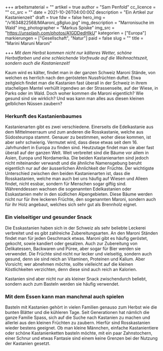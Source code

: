 +++
arbeitsmaterial = ""
artikel = true
author = "Sam Penfold"
cc_licence = ""
cc_src = ""
date = 2021-10-26T04:00:00Z
description = "Ein Artikel zur Kastanienzeit"
draft = true
fdw = false
hero_img = "/v1634822568/MAaroni_g8gluo.jpg"
img_description = "Marronisuche im Wald"
img_photographer = "Markus Spiske"
img_src = "https://unsplash.com/photos/A1GDDedHlkU"
kategorien = ["Europa"]
markierungen = ["Gesellschaft", "Natur"]
paid = false
slug = ""
title = "Marini Maruni Maroni"

+++
_Mit dem Herbst kommen nicht nur kälteres Wetter, schöne Herbstfarben und eine schleichende Vorfreude auf die Weihnachtszeit, sondern auch die Kastanienzeit!_

Kaum wird es kälter, findet man in der ganzen Schweiz Maroni Stände, von welchen es herrlich nach den gerösteten Nussfrüchten duftet. Etwa zeitgleich findet man die Kastanien fast überall in der Schweiz in ihrem stacheligen Mantel verhüllt irgendwo an der Strassenseite, auf der Wiese, in Parks oder im Wald. Doch woher kommen die Maroni eigentlich? Wie gesund sind sie wirklich? Und was kann man alles aus diesen kleinen gelblichen Nüssen zaubern?

### Herkunft des Kastanienbaumes

Kastanienarten gibt es zwei verschiedene. Einerseits die Edelkastanie aus dem Mittelmeerraum und zum anderen die Rosskastanie, welche aus Südosteuropa stammt. Genauer zu bestimmen, woher diese kommen, ist aber sehr schwierig. Vermutet wird, dass diese etwas seit dem 16. Jahrhundert in Europa zu finden sind. Heutzutage findet man sie aber fast überall auf der ganzen Welt. Weit verbreitet sind die Bäume vor allem in Asien, Europa und Nordamerika. Die beiden Kastanienarten sind jedoch nicht miteinander verwandt und die ähnliche Namensgebung beruht eigentlich nur auf der äusserlichen Ähnlichkeit der Früchte. Der wichtigste Unterschied zwischen den beiden Kastanienarten ist, dass die Rosskastanien, welche man auch bei uns häufig auf Wiesen und Alleen findet, nicht essbar, sondern für Menschen sogar giftig sind. Währenddessen wachsen die sogenannten Edelkastanien oder Esskastanien mehr in den südlichen Alpengebieten. Diese Bäume werden nicht nur für ihre leckeren Früchte, den sogenannten Maroni, sondern auch für ihr Holz angebaut, welches sich sehr gut als Brennholz eignet.

### Ein vielseitiger und gesunder Snack

Die Esskastanien haben sich in der Schweiz als sehr beliebte Leckerei verbreitet und es gibt zahlreiche Zubereitungsarten. An den Maroni Ständen findet man für jeden Geschmack etwas. Maroni gibt es häufig geröstet, gekocht, sowie kandiert oder gesalzen. Auch zur Zubereitung von Delikatessen, Backwaren und Püree, aber sogar für Bier werden sie verwendet. Die Früchte sind nicht nur lecker und vielseitig, sondern auch gesund, denn sie sind reich an Vitaminen, Proteinen und Kalium. Aber Vorsicht; wer abnehmen möchte, sollte vielleicht auf die kleinen Köstlichkeiten verzichten, denn diese sind auch reich an Kalorien.

Kastanien sind aber nicht nur als kleiner Snack zwischendurch beliebt, sondern auch zum Basteln werden sie häufig verwendet.

### Mit dem Essen kann man manchmal auch spielen

Basteln mit Kastanien gehört in vielen Familien genauso zum Herbst wie die bunten Blätter und die kühleren Tage. Seit Generationen hat nämlich die ganze Familie Spass, sich auf die Suche nach Kastanien zu machen und allerlei aus den kleinen Früchten zu zaubern. Hierfür sind Rosskastanien wieder bestens geeignet. Ob man kleine Männchen, einfache Kastanientiere oder schöne Kastanienketten basteln möchte, mit ein paar Zahnstochern, einer Schnur und etwas Fantasie sind einem keine Grenzen bei der Nutzung der Kastanien gesetzt.